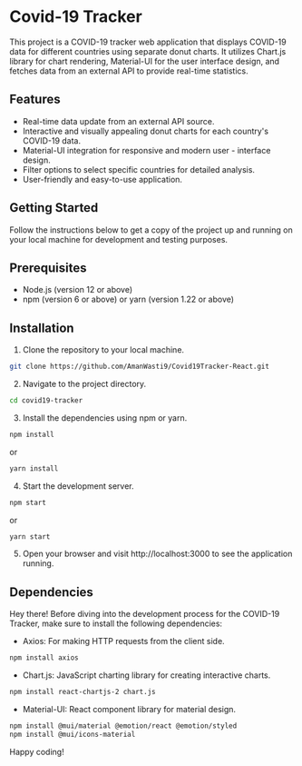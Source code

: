 
# Covid-19 Tracker

This project is a COVID-19 tracker web application that displays COVID-19 data for different countries using separate donut charts. It utilizes Chart.js library for chart rendering, Material-UI for the user interface design, and fetches data from an external API to provide real-time statistics.


## Features
- Real-time data update from an external API source.
- Interactive and visually appealing donut charts for each country's COVID-19 data.
- Material-UI integration for responsive and modern user - interface design.
- Filter options to select specific countries for detailed analysis.
- User-friendly and easy-to-use application.
## Getting Started

Follow the instructions below to get a copy of the project up and running on your local machine for development and testing purposes.
## Prerequisites
- Node.js (version 12 or above)
- npm (version 6 or above) or yarn (version 1.22 or above)
## Installation

1. Clone the repository to your local machine.

```bash
git clone https://github.com/AmanWasti9/Covid19Tracker-React.git
```

2. Navigate to the project directory.

```bash
cd covid19-tracker
```

3. Install the dependencies using npm or yarn.
```bash
npm install
```
or
```bash
yarn install
```
4. Start the development server.
```bash
npm start
```
or 
```bash
yarn start
```
5. Open your browser and visit http://localhost:3000 to see the application running.

## Dependencies
Hey there! Before diving into the development process for the COVID-19 Tracker, make sure to install the following dependencies:

- Axios: For making HTTP requests from the client side.
```bash
npm install axios
```
- Chart.js: JavaScript charting library for creating interactive charts.
```bash
npm install react-chartjs-2 chart.js
```
- Material-UI: React component library for material design.
```bash
npm install @mui/material @emotion/react @emotion/styled
npm install @mui/icons-material
```
Happy coding!

